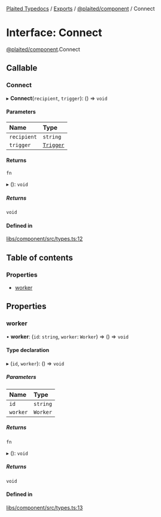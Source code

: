 [Plaited Typedocs](../README.md) / [Exports](../modules.md) / [@plaited/component](../modules/plaited_component.md) / Connect

# Interface: Connect

[@plaited/component](../modules/plaited_component.md).Connect

## Callable

### Connect

▸ **Connect**(`recipient`, `trigger`): () => `void`

#### Parameters

| Name | Type |
| :------ | :------ |
| `recipient` | `string` |
| `trigger` | [`Trigger`](../modules/plaited_behavioral.md#trigger) |

#### Returns

`fn`

▸ (): `void`

##### Returns

`void`

#### Defined in

[libs/component/src/types.ts:12](https://github.com/plaited/plaited/blob/39779d0/libs/component/src/types.ts#L12)

## Table of contents

### Properties

- [worker](plaited_component.Connect.md#worker)

## Properties

### worker

• **worker**: (`id`: `string`, `worker`: `Worker`) => () => `void`

#### Type declaration

▸ (`id`, `worker`): () => `void`

##### Parameters

| Name | Type |
| :------ | :------ |
| `id` | `string` |
| `worker` | `Worker` |

##### Returns

`fn`

▸ (): `void`

##### Returns

`void`

#### Defined in

[libs/component/src/types.ts:13](https://github.com/plaited/plaited/blob/39779d0/libs/component/src/types.ts#L13)
